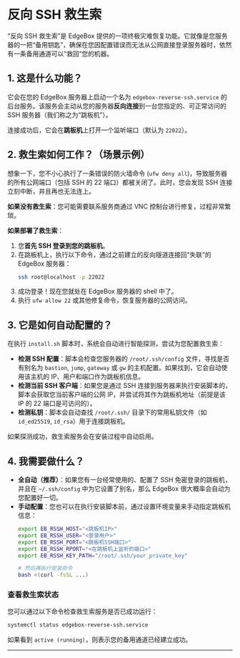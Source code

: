 
# **反向 SSH 救生索**

“反向 SSH 救生索”是 EdgeBox 提供的一项终极灾难恢复功能。它就像是您服务器的一把“备用钥匙”，确保在您因配置错误而无法从公网直接登录服务器时，依然有一条备用通道可以“救回”您的机器。

## **1. 这是什么功能？**

它会在您的 EdgeBox 服务器上启动一个名为 `edgebox-reverse-ssh.service` 的后台服务。该服务会主动从您的服务器**反向连接**到一台您指定的、可正常访问的 SSH 服务器（我们称之为“跳板机”）。

连接成功后，它会在**跳板机**上打开一个监听端口（默认为 `22022`）。

## **2. 救生索如何工作？（场景示例）**

想象一下，您不小心执行了一条错误的防火墙命令 (`ufw deny all`)，导致服务器的所有公网端口（包括 SSH 的 22 端口）都被关闭了。此时，您会发现 SSH 连接立刻中断，并且再也无法连上。

**如果没有救生索**：您可能需要联系服务商通过 VNC 控制台进行修复，过程非常繁琐。

**如果部署了救生索**：

1.  您**首先 SSH 登录到您的跳板机**。
2.  在跳板机上，执行以下命令，通过之前建立的反向隧道连接回“失联”的 EdgeBox 服务器：
    ```bash
    ssh root@localhost -p 22022
    ```
3.  成功登录！现在您就处在 EdgeBox 服务器的 shell 中了。
4.  执行 `ufw allow 22` 或其他修复命令，恢复服务器的公网访问。

## **3. 它是如何自动配置的？**

在执行 `install.sh` 脚本时，系统会自动进行智能探测，尝试为您配置救生索：

  * **检测 SSH 配置**：脚本会检查您服务器的 `/root/.ssh/config` 文件，寻找是否有别名为 `bastion`, `jump`, `gateway` 或 `gw` 的主机配置。如果找到，它会自动使用该主机的 IP、用户和端口作为跳板机信息。
  * **检测当前 SSH 客户端**：如果您是通过 SSH 连接到服务器来执行安装脚本的，脚本会获取您当前客户端的公网 IP，并尝试将其作为跳板机地址（前提是该 IP 的 22 端口是可访问的）。
  * **检测私钥**：脚本会自动查找 `/root/.ssh/` 目录下的常用私钥文件（如 `id_ed25519`, `id_rsa`）用于连接跳板机。

如果探测成功，救生索服务会在安装过程中自动启用。

## **4. 我需要做什么？**

  * **全自动（推荐）**：如果您有一台经常使用的、配置了 SSH 免密登录的跳板机，并且在 `~/.ssh/config` 中为它设置了别名，那么 EdgeBox 很大概率会自动为您配置好一切。
  * **手动配置**：您也可以在执行安装脚本前，通过设置环境变量来手动指定跳板机信息：
    ```bash
    export EB_RSSH_HOST="<跳板机IP>"
    export EB_RSSH_USER="<登录用户>"
    export EB_RSSH_PORT="<跳板机SSH端口>"
    export EB_RSSH_RPORT="<在跳板机上监听的端口>"
    export EB_RSSH_KEY_PATH="/root/.ssh/your_private_key"

    # 然后再执行安装命令
    bash <(curl -fsSL ...)
    ```

### **查看救生索状态**

您可以通过以下命令检查救生索服务是否已成功运行：

```bash
systemctl status edgebox-reverse-ssh.service
```

如果看到 `active (running)`，则表示您的备用通道已经建立成功。

-----

